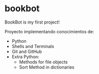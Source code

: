 # bookbot

BookBot is my first project!

Proyecto implementando conocimientos de:
* Python
* Shells and Terminals
* Git and GitHub
* Extra Python:
    + Methods for file objects
    + Sort Method in dictionaries
